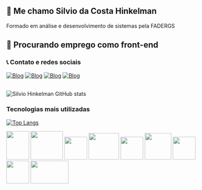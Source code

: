 ## 👋 Me chamo Silvio da Costa Hinkelman
Formado em análise e desenvolvimento de sistemas pela FADERGS
## 🔭  Procurando emprego como front-end
### 📞 Contato e redes sociais
<div dir="auto">
  <a href="https://www.linkedin.com/in/silviodesenvolvedorfrontend/" rel="nofollow"><img src="https://img.shields.io/badge/LinkedIn-0077B5?style=for-the-badge&logo=linkedin&logoColor=white" alt="Blog" style="max-width: 100%;"></a>
   <a href="mailto:silviohink@gmail.com" rel="nofollow"><img src="https://img.shields.io/badge/Gmail-D14836?style=for-the-badge&logo=gmail&logoColor=white" alt="Blog" style="max-width: 100%;"></a>
  <a href="https://www.facebook.com/silvio.hinkelman"  rel="nofollow"><img src="https://img.shields.io/badge/Facebook-1877F2?style=for-the-badge&logo=facebook&logoColor=white" alt="Blog" style="max-width: 100%;"></a>
  <a href="https://www.instagram.com/silviohinkelman/" rel="nofollow"><img src="https://img.shields.io/badge/Instagram-E4405F?style=for-the-badge&logo=instagram&logoColor=white" alt="Blog" style="max-width: 100%;"></a>
</div>
</br>

![Silvio Hinkelman GitHub stats](https://github-readme-stats.vercel.app/api?username=SilvioHinkelman&show_icons=true&theme=dark)

### Tecnologias mais utilizadas
[![Top Langs](https://github-readme-stats.vercel.app/api/top-langs/?username=SilvioHinkelman&layout=compact&theme=dark)](https://github.com/SilvioHinkelman/github-readme-stats)
<div dir="auto">
  <img height="75" width="60" alt="" src="https://upload.wikimedia.org/wikipedia/commons/thumb/d/d5/CSS3_logo_and_wordmark.svg/1200px-CSS3_logo_and_wordmark.svg.png">
  <img height="75" width="85" alt="" src="https://upload.wikimedia.org/wikipedia/commons/thumb/6/61/HTML5_logo_and_wordmark.svg/512px-HTML5_logo_and_wordmark.svg.png">
  <img height="60" width="60" alt="" src="https://upload.wikimedia.org/wikipedia/commons/thumb/9/99/Unofficial_JavaScript_logo_2.svg/1024px-Unofficial_JavaScript_logo_2.svg.png">
  <img height="70" width="80" alt="" src="https://images.vexels.com/media/users/3/166401/isolated/lists/b82aa7ac3f736dd78570dd3fa3fa9e24-icone-da-linguagem-de-programacao-java.png">
  <img height="60" width="60" alt="" src="https://upload.wikimedia.org/wikipedia/commons/thumb/9/96/Sass_Logo_Color.svg/2560px-Sass_Logo_Color.svg.png">
  <img height="70" width="70" alt="" src="https://upload.wikimedia.org/wikipedia/commons/thumb/c/cf/Angular_full_color_logo.svg/2048px-Angular_full_color_logo.svg.png">
  <img height="60" width="60" alt="" src="https://upload.wikimedia.org/wikipedia/commons/thumb/a/a7/React-icon.svg/2300px-React-icon.svg.png">
   <img height="60" width="60" alt="" src="https://upload.wikimedia.org/wikipedia/commons/thumb/b/b2/Bootstrap_logo.svg/2560px-Bootstrap_logo.svg.png">
   <img height="60" width="100" alt="" src="https://upload.wikimedia.org/wikipedia/commons/thumb/d/d9/Node.js_logo.svg/1280px-Node.js_logo.svg.png">
  </div>
